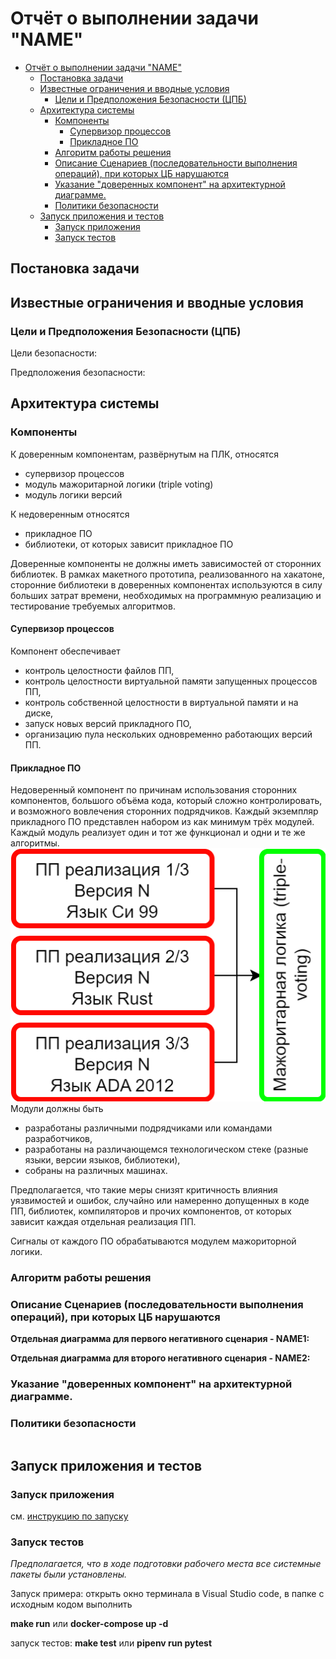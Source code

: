 # Отчёт о выполнении задачи "NAME"

- [Отчёт о выполнении задачи "NAME"](#отчёт-о-выполнении-задачи-name)
  - [Постановка задачи](#постановка-задачи)
  - [Известные ограничения и вводные условия](#известные-ограничения-и-вводные-условия)
    - [Цели и Предположения Безопасности (ЦПБ)](#цели-и-предположения-безопасности-цпб)
  - [Архитектура системы](#архитектура-системы)
    - [Компоненты](#компоненты)
      - [Супервизор процессов](#супервизор-процессов)
      - [Прикладное ПО](#прикладное-по)
    - [Алгоритм работы решения](#алгоритм-работы-решения)
    - [Описание Сценариев (последовательности выполнения операций), при которых ЦБ нарушаются](#описание-сценариев-последовательности-выполнения-операций-при-которых-цб-нарушаются)
    - [Указание "доверенных компонент" на архитектурной диаграмме.](#указание-доверенных-компонент-на-архитектурной-диаграмме)
    - [Политики безопасности](#политики-безопасности)
  - [Запуск приложения и тестов](#запуск-приложения-и-тестов)
    - [Запуск приложения](#запуск-приложения)
    - [Запуск тестов](#запуск-тестов)

## Постановка задачи



## Известные ограничения и вводные условия



### Цели и Предположения Безопасности (ЦПБ)
Цели безопасности:


Предположения безопасности:


## Архитектура системы

### Компоненты

К доверенным компонентам, развёрнутым на ПЛК, относятся
*	супервизор процессов
*	модуль мажоритарной логики (triple voting)
*	модуль логики версий

К недоверенным относятся
*	прикладное ПО
*	библиотеки, от которых зависит прикладное ПО

Доверенные компоненты не должны иметь зависимостей от сторонних библиотек. В рамках макетного прототипа, реализованного на хакатоне, сторонние библиотеки в доверенных компонентах используются в силу больших затрат времени, необходимых на программную реализацию и тестирование требуемых алгоритмов.

#### Супервизор процессов

Компонент обеспечивает
*	контроль целостности файлов ПП,
*	контроль целостности виртуальной памяти запущенных процессов ПП,
*	контроль собственной целостности в виртуальной памяти и на диске,
*	запуск новых версий прикладного ПО,
*	организацию пула нескольких одновременно работающих версий ПП.

#### Прикладное ПО

Недоверенный компонент по причинам использования сторонних компонентов, большого объёма кода, который сложно контролировать, и возможного вовлечения сторонних подрядчиков. Каждый экземпляр прикладного ПО представлен набором из как минимум трёх модулей. Каждый модуль реализует один и тот же функционал и одни и те же алгоритмы.
![Система](./docs/images/Компоненты%20ПП%201.png)
Модули должны быть
* разработаны различными подрядчиками или командами разработчиков,
* разработаны на различающемся технологическом стеке (разные языки, версии языков, библиотеки),
* собраны на различных машинах.

Предполагается, что такие меры снизят критичность влияния уязвимостей и ошибок, случайно или намеренно допущенных в коде ПП, библиотек,  компиляторов и прочих компонентов, от которых зависит каждая отдельная реализация ПП.

Сигналы от каждого ПО обрабатываются модулем мажориторной логики. 


### Алгоритм работы решения


### Описание Сценариев (последовательности выполнения операций), при которых ЦБ нарушаются



**Отдельная диаграмма для первого негативного сценария - NAME1:**


**Отдельная диаграмма для второго негативного сценария - NAME2:**



### Указание "доверенных компонент" на архитектурной диаграмме.




### Политики безопасности 


```python {lineNo:true}

```

## Запуск приложения и тестов

### Запуск приложения

см. [инструкцию по запуску](README.md)

### Запуск тестов

_Предполагается, что в ходе подготовки рабочего места все системные пакеты были установлены._

Запуск примера: открыть окно терминала в Visual Studio code, в папке с исходным кодом выполнить 

**make run**
или **docker-compose up -d**

запуск тестов:
**make test**
или **pipenv run pytest**
